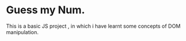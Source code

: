 # Guess my Num.
This is a basic JS project , in which i have learnt some concepts of DOM manipulation.

